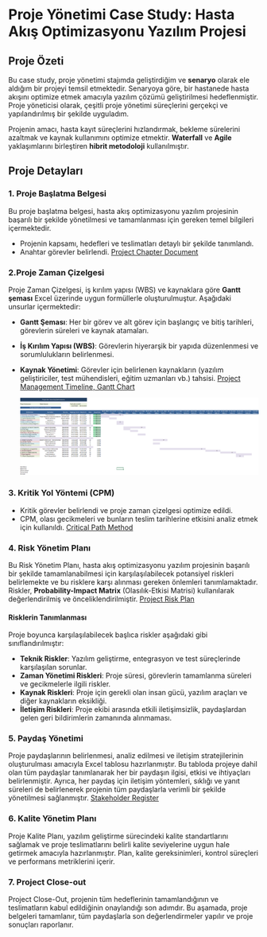 # Proje Yönetimi Case Study: Hasta Akış Optimizasyonu Yazılım Projesi

## Proje Özeti
Bu case study, proje yönetimi stajımda geliştirdiğim ve **senaryo** olarak ele aldığım bir projeyi temsil etmektedir. Senaryoya göre, bir hastanede hasta akışını optimize etmek amacıyla yazılım çözümü geliştirilmesi hedeflenmiştir. Proje yöneticisi olarak, çeşitli proje yönetimi süreçlerini gerçekçi ve yapılandırılmış bir şekilde uyguladım.

Projenin amacı, hasta kayıt süreçlerini hızlandırmak, bekleme sürelerini azaltmak ve kaynak kullanımını optimize etmektir. **Waterfall** ve **Agile** yaklaşımlarını birleştiren **hibrit metodoloji** kullanılmıştır.
## Proje Detayları

### 1. Proje Başlatma Belgesi
Bu proje başlatma belgesi, hasta akış optimizasyonu yazılım projesinin başarılı bir şekilde yönetilmesi ve tamamlanması için gereken temel bilgileri içermektedir.
- Projenin kapsamı, hedefleri ve teslimatları detaylı bir şekilde tanımlandı.
- Anahtar görevler belirlendi.
 [Project Chapter Document](https://github.com/ozlemsavran/Project-Management-Case-Study/blob/09a747160e43057f37c3ed7b14554549671b3cf3/Project_chapter.docx)

### 2.Proje Zaman Çizelgesi
Proje Zaman Çizelgesi, iş kırılım yapısı (WBS) ve kaynaklara göre **Gantt şeması** Excel üzerinde uygun formüllerle oluşturulmuştur. Aşağıdaki unsurlar içermektedir:
- **Gantt Şeması**: Her bir görev ve alt görev için başlangıç ve bitiş tarihleri, görevlerin süreleri ve kaynak atamaları.
- **İş Kırılım Yapısı (WBS)**: Görevlerin hiyerarşik bir yapıda düzenlenmesi ve sorumlulukların belirlenmesi.
- **Kaynak Yönetimi**: Görevler için belirlenen kaynakların (yazılım geliştiriciler, test mühendisleri, eğitim uzmanları vb.) tahsisi.
  [Project Management Timeline, Gantt Chart](https://github.com/ozlemsavran/Project-Management-Case-Study/blob/238affe5b8b790e7bd3824a90f6d02653e4dade9/Proje%20Yönetimi%20Zaman%20Çizelgesi%2C%20Gantt.xlsx)
  
  ![Gantt Chart](https://github.com/ozlemsavran/Project-Management-Case-Study/blob/1d636930798d2fa0ffd949d549afa4e62dac8e68/Gantt%20Chart.png)

  
### 3. Kritik Yol Yöntemi (CPM)
- Kritik görevler belirlendi ve proje zaman çizelgesi optimize edildi.
- CPM, olası gecikmeleri ve bunların teslim tarihlerine etkisini analiz etmek için kullanıldı.
  [Critical Path Method](https://github.com/ozlemsavran/Project-Management-Case-Study/blob/90f8de25b868a1d78c28442d0a6100b618dbccf8/Kritik%20Yol%20Methodu.docx)
  
### 4. Risk Yönetim Planı
Bu Risk Yönetim Planı, hasta akış optimizasyonu yazılım projesinin başarılı bir şekilde tamamlanabilmesi için karşılaşılabilecek potansiyel riskleri belirlemekte ve bu risklere karşı alınması gereken önlemleri tanımlamaktadır. Riskler, **Probability-Impact Matrix** (Olasılık-Etkisi Matrisi) kullanılarak değerlendirilmiş ve önceliklendirilmiştir.
[Project Risk Plan](https://github.com/ozlemsavran/Project-Management-Case-Study/blob/8cfb3c864b66ea65f1683daa6dc8e42fbd8f5970/Proje%20Risk%20Plan%C4%B1.xlsx)
#### Risklerin Tanımlanması
Proje boyunca karşılaşılabilecek başlıca riskler aşağıdaki gibi sınıflandırılmıştır:
- **Teknik Riskler**: Yazılım geliştirme, entegrasyon ve test süreçlerinde karşılaşılan sorunlar.
- **Zaman Yönetimi Riskleri**: Proje süresi, görevlerin tamamlanma süreleri ve gecikmelerle ilgili riskler.
- **Kaynak Riskleri**: Proje için gerekli olan insan gücü, yazılım araçları ve diğer kaynakların eksikliği.
- **İletişim Riskleri**: Proje ekibi arasında etkili iletişimsizlik, paydaşlardan gelen geri bildirimlerin zamanında alınmaması.

### 5. Paydaş Yönetimi
Proje paydaşlarının belirlenmesi, analiz edilmesi ve iletişim stratejilerinin oluşturulması amacıyla Excel tablosu hazırlanmıştır. Bu tabloda projeye dahil olan tüm paydaşlar tanımlanarak her bir paydaşın ilgisi, etkisi ve ihtiyaçları belirlenmiştir. Ayrıca, her paydaş için iletişim yöntemleri, sıklığı ve yanıt süreleri de belirlenerek projenin tüm paydaşlarla verimli bir şekilde yönetilmesi sağlanmıştır.
[Stakeholder Register](https://github.com/ozlemsavran/Project-Management-Case-Study/blob/96dc15b2958d51bb247a342998226e83f7d0cfaf/Stakeholder%20Register.xlsx)
### 6. Kalite Yönetim Planı
Proje Kalite Planı, yazılım geliştirme sürecindeki kalite standartlarını sağlamak ve proje teslimatlarını belirli kalite seviyelerine uygun hale getirmek amacıyla hazırlanmıştır. Plan, kalite gereksinimleri, kontrol süreçleri ve performans metriklerini içerir.

### 7. Project Close-out
Project Close-Out, projenin tüm hedeflerinin tamamlandığının ve teslimatların kabul edildiğinin onaylandığı son adımdır. Bu aşamada, proje belgeleri tamamlanır, tüm paydaşlarla son değerlendirmeler yapılır ve proje sonuçları raporlanır.
